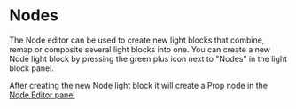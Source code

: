 # Nodes

The Node editor can be used to create new light blocks that combine, remap or composite several light blocks into one. You can create a new Node light block by pressing the green plus icon next to "Nodes" in the light block panel.

After creating the new Node light block it will create a Prop node in the [Node Editor panel](../the-node-editor.md)

